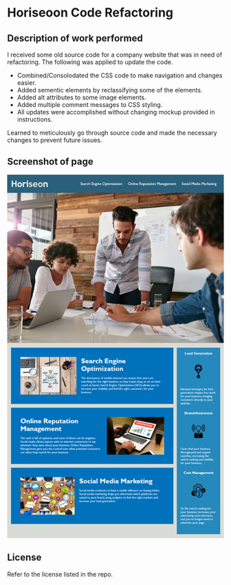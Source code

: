 # Horiseoon Code Refactoring

## Description of work performed

I received some old source code for a company website that was in need of refactoring. The following was applied to update the code.

- Combined/Consolodated the CSS code to make navigation and changes easier.
- Added sementic elements by reclassifying some of the elements.
- Added alt attributes to some image elements.
- Added multiple comment messages to CSS styling.
- All updates were accomplished without changing mockup provided in instructions. 

Learned to meticulously go through source code and made the necessary changes to prevent future issues.

## Screenshot of page

![The-Horiseon-landing-page-including-a-header-with-nav-links,-main-sections-with-images,-aside-sections-with-images,-and-a-footer](.\assets\01-html-css-git-homework-demo.png)


## License

Refer to the license listed in the repo.
